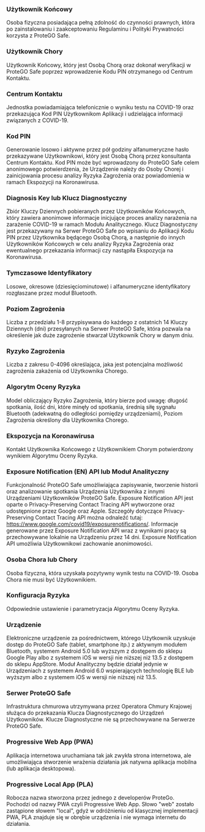 ### Użytkownik Końcowy

Osoba fizyczna posiadająca pełną zdolność do czynności prawnych, która po zainstalowaniu i zaakceptowaniu Regulaminu i Polityki Prywatności korzysta z ProteGO Safe. 

### Użytkownik Chory

Użytkownik Końcowy, który jest Osobą Chorą oraz dokonał weryfikacji w ProteGO Safe poprzez wprowadzenie Kodu PIN otrzymanego od Centrum Kontaktu.

### Centrum Kontaktu

Jednostka powiadamiająca telefonicznie o wyniku testu na COVID-19 oraz przekazująca Kod PIN Użytkownikom Aplikacji i udzielająca informacji związanych z COVID-19.

### Kod PIN

Generowanie losowo i aktywne przez pół godziny alfanumeryczne hasło przekazywane Użytkownikowi, który jest Osobą Chorą przez konsultanta Centrum Kontaktu. Kod PIN może być wprowadzony do ProteGO Safe celem anonimowego potwierdzenia, że Urządzenie należy do Osoby Chorej i zainicjowania procesu analizy Ryzyka Zagrożenia oraz powiadomienia w ramach Ekspozycji na Koronawirusa.

### Diagnosis Key lub Klucz Diagnostyczny

Zbiór Kluczy Dziennych pobieranych przez Użytkowników Końcowych, który zawiera anonimowe informacje inicjujące proces analizy narażenia na zarażenie COVID-19 w ramach Modułu Analitycznego. Klucz Diagnostyczny jest przekazywany na Serwer ProteGO Safe po wpisaniu do Aplikacji Kodu PIN przez Użytkownika będącego Osobą Chorą, a następnie do innych Użytkowników Końcowych w celu analizy Ryzyka Zagrożenia oraz ewentualnego przekazania informacji czy nastąpiła Ekspozycja na Koronawirusa.

### Tymczasowe Identyfikatory

 Losowe, okresowe (dziesięciominutowe) i alfanumeryczne identyfikatory rozgłaszane przez moduł Bluetooth.

 ### Poziom Zagrożenia

 Liczba z przedziału 1-8 przypisywana do każdego z ostatnich 14 Kluczy Dziennych (dni) przesyłanych na Serwer ProteGO Safe, która pozwala na określenie jak duże zagrożenie stwarzał Użytkownik Chory w danym dniu.

 ### Ryzyko Zagrożenia
 
 Liczba z zakresu 0-4096 określająca, jaka jest potencjalna możliwość zagrożenia zakażenia od Użytkownika Chorego.

 ### Algorytm Oceny Ryzyka

 Model obliczający Ryzyko Zagrożenia, który bierze pod uwagę: długość spotkania, ilość dni, które minęły od spotkania, średnią siłę sygnału Bluetooth (adekwatną do odległości pomiędzy urządzeniami), Poziom Zagrożenia określony dla Użytkownika Chorego.

 ### Ekspozycja na Koronawirusa

 Kontakt Użytkownika Końcowego z Użytkownikiem Chorym potwierdzony wynikiem Algorytmu Oceny Ryzyka.

 ### Exposure Notification (EN) API lub Moduł Analityczny

 Funkcjonalność ProteGO Safe umożliwiająca zapisywanie, tworzenie historii oraz analizowanie spotkania Urządzenia Użytkownika z innymi Urządzeniami Użytkowników ProteGO Safe. Exposure Notification API jest oparte o Privacy-Preserving Contact Tracing API wytworzone oraz udostępnione przez Google oraz Apple. Szczegóły dotyczące Privacy-Preserving Contact Tracing API można odnaleźć tutaj: https://www.google.com/covid19/exposurenotifications/. Informacje generowane przez Exposure Notification API wraz z wynikami pracy są przechowywane lokalnie na Urządzeniu przez 14 dni. Exposure Notification API umożliwia Użytkownikowi zachowanie anonimowości.

 ### Osoba Chora lub Chory

 Osoba fizyczna, która uzyskała pozytywny wynik testu na COVID-19. Osoba Chora nie musi być Użytkownikiem.

 ### Konfiguracja Ryzyka

 Odpowiednie ustawienie i parametryzacja Algorytmu Oceny Ryzyka.

 ### Urządzenie

 Elektroniczne urządzenie za pośrednictwem, którego Użytkownik uzyskuje dostęp do ProteGO Safe (tablet, smartphone itp.) z aktywnym modułem Bluetooth, systemem Android 5.0 lub wyższym z dostępem do sklepu Google Play albo z systemem iOS w wersji nie niższej niż 13.5 z dostępem do sklepu AppStore. Moduł Analityczny będzie działał jedynie w Urządzeniach z systemem Android 6.0 wspierających technologię BLE lub wyższym albo z systemem iOS w wersji nie niższej niż 13.5.

 ### Serwer ProteGO Safe

 Infrastruktura chmurowa utrzymywana przez Operatora Chmury Krajowej służąca do przekazania Klucza Diagnostycznego do Urządzeń Użytkowników. Klucze Diagnostyczne nie są przechowywane na Serwerze ProteGO Safe.

 ### Progressive Web App (PWA)

 Aplikacja internetowa uruchamiana tak jak zwykła strona internetowa, ale umożliwiająca stworzenie wrażenia działania jak natywna aplikacja mobilna (lub aplikacja desktopowa).

 ### Progressive Local App (PLA)

 Robocza nazwa stworzona przez jednego z developerów ProteGo. Pochodzi od nazwy PWA czyli Progressive Web App. Słowo "web" zostało zastąpione słowem "local", gdyż w odróżnieniu od klasycznej implementacji PWA, PLA znajduje się w obrębie urządzenia i nie wymaga internetu do działania.